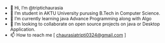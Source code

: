- 👋 Hi, I’m @triptichaurasia
- 👀 I’m student in AKTU University purusing B.Tech in Computer Science.
- 🌱 I’m currently learning java Advance Programming along with Algo
- 💞️ I’m looking to collaborate on open source projects on java or Desktop Application.
- 📫 How to reach me [ chaurasiatripti0324@gmail.com ]

<!---
triptichaurasia/triptichaurasia is a ✨ special ✨ repository because its `README.md` (this file) appears on your GitHub profile.
You can click the Preview link to take a look at your changes.
--->
